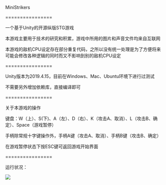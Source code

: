 
MiniStrikers

================

一个基于Unity的开源纵版STG游戏

本游戏主要用于技术的研究和积累，游戏中所用的图片和声音文件均来自互联网

本游戏的敌机CPU设定存在部分重复代码，之所以没有统一处理是为了方便将来可能会修改各种逻辑的同时而又不影响到别的敌机CPU设定

================

Unity版本为2019.4.15，目前在Windows、Mac、Ubuntu环境下进行过测试

不需要另外增加依赖库，直接编译即可

================

关于本游戏的操作

键盘：W（上）、S(下)、A（左）、D（右）、K（攻击A、取消）、L（攻击B、确定）、Space（游戏暂停）

手柄除常规十字键操作外，手柄A键（攻击A、取消）、手柄B键（攻击B、确定）

在游戏暂停状态下按ESC键可返回游戏开始界面

================

运行状况：

![](https://raw.github.com/ouzhigang/MiniStrikers/main/screenshot.gif)
